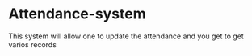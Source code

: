# Attendance-system
This system will allow one to update  the attendance and you get to get varios records
